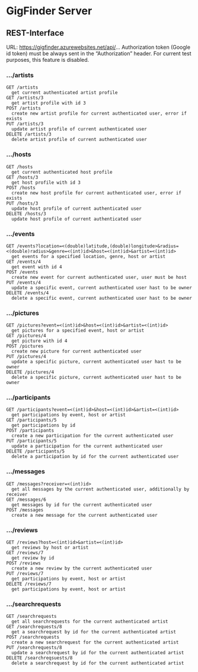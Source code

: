 # GigFinder Server

## REST-Interface

URL: https://gigfinder.azurewebsites.net/api/...
Authorization token (Google id token) must be always sent in the “Authorization” header.
For current test purposes, this feature is disabled.

### .../artists 
	GET /artists
	  get current authenticated artist profile
	GET /artists/3
	  get artist profile with id 3
	POST /artists
	  create new artist profile for current authenticated user, error if exists
	PUT /artists/3
	  update artist profile of current authenticated user 
	DELETE /artists/3
	  delete artist profile of current authenticated user 
	  
### .../hosts 
	GET /hosts
	  get current authenticated host profile
	GET /hosts/3
	  get host profile with id 3
	POST /hosts
	  create new host profile for current authenticated user, error if exists
	PUT /hosts/3
	  update host profile of current authenticated user 
	DELETE /hosts/3
	  update host profile of current authenticated user 

### .../events
	GET /events?location=<(double)latitude,(double)longitude>&radius=<(double)radius>&genre=<(int)id>&host=<(int)id>&artist=<(int)id>
	  get events for a specified location, genre, host or artist
	GET /events/4
	  get event with id 4
	POST /events
	  create new event for current authenticated user, user must be host
	PUT /events/4
	  update a specific event, current authenticated user hast to be owner
	DELETE /events/4
	  delete a specific event, current authenticated user hast to be owner

### .../pictures
	GET /pictures?event=<(int)id>&host=<(int)id>&artist=<(int)id>
	  get pictures for a specified event, host or artist
	GET /pictures/4
	  get picture with id 4
	POST /pictures
	  create new picture for current authenticated user
	PUT /pictures/4
	  update a specific picture, current authenticated user hast to be owner
	DELETE /pictures/4
	  delete a specific picture, current authenticated user hast to be owner

### .../participants
	GET /participants?event=<(int)id>&host=<(int)id>&artist=<(int)id>
	  get participations by event, host or artist
	GET /participants/5
	  get participations by id
	POST /participants
	  create a new participation for the current authenticated user
	PUT /participants/5
	  update a participation for the current authenticated user
	DELETE /participants/5
	  delete a participation by id for the current authenticated user

### .../messages 
	GET /messages?receiver=<(int)id>
	  get all messages by the current authenticated user, additionally by receiver
	GET /messages/6
	  get messages by id for the current authenticated user
	POST /messages 
	  create a new message for the current authenticated user

### .../reviews
	GET /reviews?host=<(int)id>&artist=<(int)id>
	  get reviews by host or artist
	GET /reviews/7
	  get review by id
	POST /reviews
	  create a new review by the current authenticated user
	PUT /reviews/7
	  get participations by event, host or artist
	DELETE /reviews/7
	  get participations by event, host or artist

### .../searchrequests
	GET /searchrequests
	  get all searchrequests for the current authenticated artist
	GET /searchrequests/8
	  get a searchrequest by id for the current authenticated artist
	POST /searchrequests
	  create a new searchrequest for the current authenticated artist
	PUT /searchrequests/8
	  update a searchrequest by id for the current authenticated artist
	DELETE /searchreqsuests/8
	  delete a searchrequest by id for the current authenticated artist
